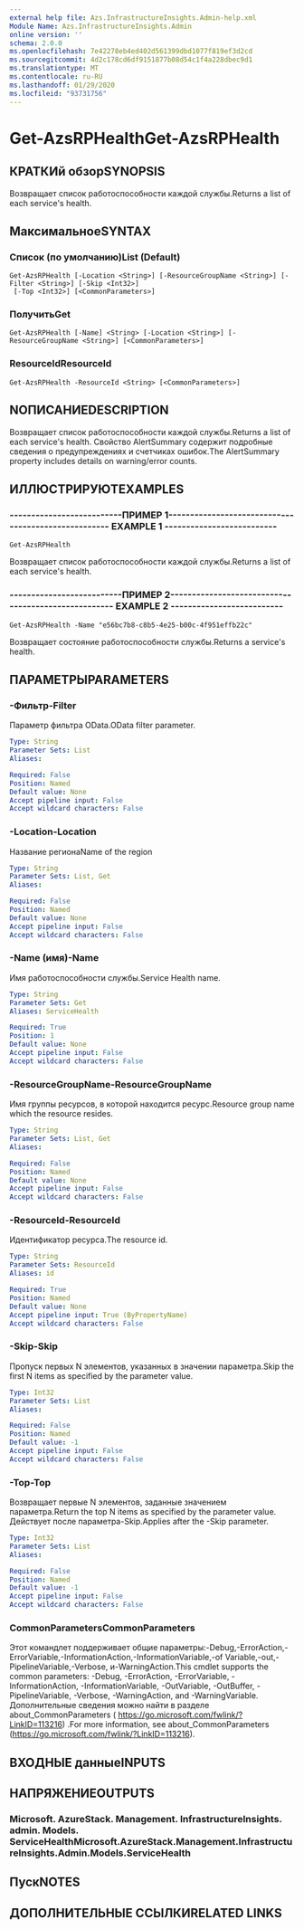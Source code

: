 ```yaml
---
external help file: Azs.InfrastructureInsights.Admin-help.xml
Module Name: Azs.InfrastructureInsights.Admin
online version: ''
schema: 2.0.0
ms.openlocfilehash: 7e42278eb4ed402d561399dbd1077f819ef3d2cd
ms.sourcegitcommit: 4d2c178cd6df9151877b08d54c1f4a228dbec9d1
ms.translationtype: MT
ms.contentlocale: ru-RU
ms.lasthandoff: 01/29/2020
ms.locfileid: "93731756"
---
```

# <span data-ttu-id="513a9-101">Get-AzsRPHealth</span><span class="sxs-lookup"><span data-stu-id="513a9-101">Get-AzsRPHealth</span></span>

## <span data-ttu-id="513a9-102">КРАТКИй обзор</span><span class="sxs-lookup"><span data-stu-id="513a9-102">SYNOPSIS</span></span>
<span data-ttu-id="513a9-103">Возвращает список работоспособности каждой службы.</span><span class="sxs-lookup"><span data-stu-id="513a9-103">Returns a list of each service's health.</span></span>

## <span data-ttu-id="513a9-104">Максимальное</span><span class="sxs-lookup"><span data-stu-id="513a9-104">SYNTAX</span></span>

### <span data-ttu-id="513a9-105">Список (по умолчанию)</span><span class="sxs-lookup"><span data-stu-id="513a9-105">List (Default)</span></span>
```
Get-AzsRPHealth [-Location <String>] [-ResourceGroupName <String>] [-Filter <String>] [-Skip <Int32>]
 [-Top <Int32>] [<CommonParameters>]
```

### <span data-ttu-id="513a9-106">Получить</span><span class="sxs-lookup"><span data-stu-id="513a9-106">Get</span></span>
```
Get-AzsRPHealth [-Name] <String> [-Location <String>] [-ResourceGroupName <String>] [<CommonParameters>]
```

### <span data-ttu-id="513a9-107">ResourceId</span><span class="sxs-lookup"><span data-stu-id="513a9-107">ResourceId</span></span>
```
Get-AzsRPHealth -ResourceId <String> [<CommonParameters>]
```

## <span data-ttu-id="513a9-108">NОПИСАНИЕ</span><span class="sxs-lookup"><span data-stu-id="513a9-108">DESCRIPTION</span></span>
<span data-ttu-id="513a9-109">Возвращает список работоспособности каждой службы.</span><span class="sxs-lookup"><span data-stu-id="513a9-109">Returns a list of each service's health.</span></span> <span data-ttu-id="513a9-110">Свойство AlertSummary содержит подробные сведения о предупреждениях и счетчиках ошибок.</span><span class="sxs-lookup"><span data-stu-id="513a9-110">The AlertSummary property includes details on warning/error counts.</span></span>

## <span data-ttu-id="513a9-111">ИЛЛЮСТРИРУЮТ</span><span class="sxs-lookup"><span data-stu-id="513a9-111">EXAMPLES</span></span>

### <span data-ttu-id="513a9-112">--------------------------ПРИМЕР 1--------------------------</span><span class="sxs-lookup"><span data-stu-id="513a9-112">-------------------------- EXAMPLE 1 --------------------------</span></span>
```
Get-AzsRPHealth
```

<span data-ttu-id="513a9-113">Возвращает список работоспособности каждой службы.</span><span class="sxs-lookup"><span data-stu-id="513a9-113">Returns a list of each service's health.</span></span>

### <span data-ttu-id="513a9-114">--------------------------ПРИМЕР 2--------------------------</span><span class="sxs-lookup"><span data-stu-id="513a9-114">-------------------------- EXAMPLE 2 --------------------------</span></span>
```
Get-AzsRPHealth -Name "e56bc7b8-c8b5-4e25-b00c-4f951effb22c"
```

<span data-ttu-id="513a9-115">Возвращает состояние работоспособности службы.</span><span class="sxs-lookup"><span data-stu-id="513a9-115">Returns a service's health.</span></span>

## <span data-ttu-id="513a9-116">ПАРАМЕТРЫ</span><span class="sxs-lookup"><span data-stu-id="513a9-116">PARAMETERS</span></span>

### <span data-ttu-id="513a9-117">-Фильтр</span><span class="sxs-lookup"><span data-stu-id="513a9-117">-Filter</span></span>
<span data-ttu-id="513a9-118">Параметр фильтра OData.</span><span class="sxs-lookup"><span data-stu-id="513a9-118">OData filter parameter.</span></span>

```yaml
Type: String
Parameter Sets: List
Aliases: 

Required: False
Position: Named
Default value: None
Accept pipeline input: False
Accept wildcard characters: False
```

### <span data-ttu-id="513a9-119">-Location</span><span class="sxs-lookup"><span data-stu-id="513a9-119">-Location</span></span>
<span data-ttu-id="513a9-120">Название региона</span><span class="sxs-lookup"><span data-stu-id="513a9-120">Name of the region</span></span>

```yaml
Type: String
Parameter Sets: List, Get
Aliases: 

Required: False
Position: Named
Default value: None
Accept pipeline input: False
Accept wildcard characters: False
```

### <span data-ttu-id="513a9-121">-Name (имя)</span><span class="sxs-lookup"><span data-stu-id="513a9-121">-Name</span></span>
<span data-ttu-id="513a9-122">Имя работоспособности службы.</span><span class="sxs-lookup"><span data-stu-id="513a9-122">Service Health name.</span></span>

```yaml
Type: String
Parameter Sets: Get
Aliases: ServiceHealth

Required: True
Position: 1
Default value: None
Accept pipeline input: False
Accept wildcard characters: False
```

### <span data-ttu-id="513a9-123">-ResourceGroupName</span><span class="sxs-lookup"><span data-stu-id="513a9-123">-ResourceGroupName</span></span>
<span data-ttu-id="513a9-124">Имя группы ресурсов, в которой находится ресурс.</span><span class="sxs-lookup"><span data-stu-id="513a9-124">Resource group name which the resource resides.</span></span>

```yaml
Type: String
Parameter Sets: List, Get
Aliases: 

Required: False
Position: Named
Default value: None
Accept pipeline input: False
Accept wildcard characters: False
```

### <span data-ttu-id="513a9-125">-ResourceId</span><span class="sxs-lookup"><span data-stu-id="513a9-125">-ResourceId</span></span>
<span data-ttu-id="513a9-126">Идентификатор ресурса.</span><span class="sxs-lookup"><span data-stu-id="513a9-126">The resource id.</span></span>

```yaml
Type: String
Parameter Sets: ResourceId
Aliases: id

Required: True
Position: Named
Default value: None
Accept pipeline input: True (ByPropertyName)
Accept wildcard characters: False
```

### <span data-ttu-id="513a9-127">-Skip</span><span class="sxs-lookup"><span data-stu-id="513a9-127">-Skip</span></span>
<span data-ttu-id="513a9-128">Пропуск первых N элементов, указанных в значении параметра.</span><span class="sxs-lookup"><span data-stu-id="513a9-128">Skip the first N items as specified by the parameter value.</span></span>

```yaml
Type: Int32
Parameter Sets: List
Aliases: 

Required: False
Position: Named
Default value: -1
Accept pipeline input: False
Accept wildcard characters: False
```

### <span data-ttu-id="513a9-129">-Top</span><span class="sxs-lookup"><span data-stu-id="513a9-129">-Top</span></span>
<span data-ttu-id="513a9-130">Возвращает первые N элементов, заданные значением параметра.</span><span class="sxs-lookup"><span data-stu-id="513a9-130">Return the top N items as specified by the parameter value.</span></span>
<span data-ttu-id="513a9-131">Действует после параметра-Skip.</span><span class="sxs-lookup"><span data-stu-id="513a9-131">Applies after the -Skip parameter.</span></span>

```yaml
Type: Int32
Parameter Sets: List
Aliases: 

Required: False
Position: Named
Default value: -1
Accept pipeline input: False
Accept wildcard characters: False
```

### <span data-ttu-id="513a9-132">CommonParameters</span><span class="sxs-lookup"><span data-stu-id="513a9-132">CommonParameters</span></span>
<span data-ttu-id="513a9-133">Этот командлет поддерживает общие параметры:-Debug,-ErrorAction,-ErrorVariable,-InformationAction,-InformationVariable,-of Variable,-out,-PipelineVariable,-Verbose, и-WarningAction.</span><span class="sxs-lookup"><span data-stu-id="513a9-133">This cmdlet supports the common parameters: -Debug, -ErrorAction, -ErrorVariable, -InformationAction, -InformationVariable, -OutVariable, -OutBuffer, -PipelineVariable, -Verbose, -WarningAction, and -WarningVariable.</span></span> <span data-ttu-id="513a9-134">Дополнительные сведения можно найти в разделе about_CommonParameters ( https://go.microsoft.com/fwlink/?LinkID=113216) .</span><span class="sxs-lookup"><span data-stu-id="513a9-134">For more information, see about_CommonParameters (https://go.microsoft.com/fwlink/?LinkID=113216).</span></span>

## <span data-ttu-id="513a9-135">ВХОДНЫЕ данные</span><span class="sxs-lookup"><span data-stu-id="513a9-135">INPUTS</span></span>

## <span data-ttu-id="513a9-136">НАПРЯЖЕНИЕ</span><span class="sxs-lookup"><span data-stu-id="513a9-136">OUTPUTS</span></span>

### <span data-ttu-id="513a9-137">Microsoft. AzureStack. Management. InfrastructureInsights. admin. Models. ServiceHealth</span><span class="sxs-lookup"><span data-stu-id="513a9-137">Microsoft.AzureStack.Management.InfrastructureInsights.Admin.Models.ServiceHealth</span></span>

## <span data-ttu-id="513a9-138">Пуск</span><span class="sxs-lookup"><span data-stu-id="513a9-138">NOTES</span></span>

## <span data-ttu-id="513a9-139">ДОПОЛНИТЕЛЬНЫЕ ССЫЛКИ</span><span class="sxs-lookup"><span data-stu-id="513a9-139">RELATED LINKS</span></span>

